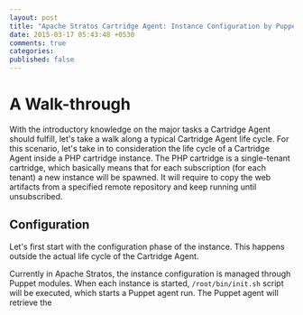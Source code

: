 ```yaml
---
layout: post
title: "Apache Stratos Cartridge Agent: Instance Configuration by Puppet"
date: 2015-03-17 05:43:48 +0530
comments: true
categories: 
published: false
---
```



# A Walk-through

With the introductory knowledge on the major tasks a Cartridge Agent should fulfill, let's take a walk along a typical Cartridge Agent life cycle. For this scenario, let's take in to consideration the life cycle of a Cartridge Agent inside a PHP cartridge instance. The PHP cartridge is a single-tenant cartridge, which basically means that for each subscription (for each tenant) a new instance will be spawned. It will require to copy the web artifacts from a specified remote repository and keep running until unsubscribed.

## Configuration
Let's first start with the configuration phase of the instance. This happens outside the actual life cycle of the Cartridge Agent. 

Currently in Apache Stratos, the instance configuration is managed through Puppet modules. When each instance is started, `/root/bin/init.sh` script will be executed, which starts a Puppet agent run. The Puppet agent will retrieve the 
